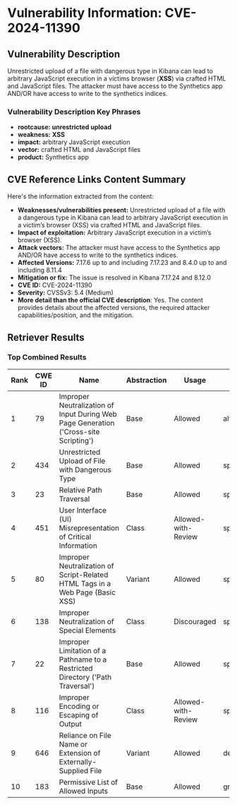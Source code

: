 # Vulnerability Information: CVE-2024-11390

## Vulnerability Description
Unrestricted upload of a file with dangerous type in Kibana can lead to arbitrary JavaScript execution in a victims browser (**XSS**) via crafted HTML and JavaScript files. The attacker must have access to the Synthetics app AND/OR have access to write to the synthetics indices.

### Vulnerability Description Key Phrases
- **rootcause:** **unrestricted upload**
- **weakness:** **XSS**
- **impact:** arbitrary JavaScript execution
- **vector:** crafted HTML and JavaScript files
- **product:** Synthetics app

## CVE Reference Links Content Summary
Here's the information extracted from the content:

*   **Weaknesses/vulnerabilities present:** Unrestricted upload of a file with a dangerous type in Kibana can lead to arbitrary JavaScript execution in a victim’s browser (XSS) via crafted HTML and JavaScript files.
*   **Impact of exploitation:** Arbitrary JavaScript execution in a victim’s browser (XSS).
*   **Attack vectors:** The attacker must have access to the Synthetics app AND/OR have access to write to the synthetics indices.
*   **Affected Versions:** 7.17.6 up to and including 7.17.23 and 8.4.0 up to and including 8.11.4
*   **Mitigation or fix:** The issue is resolved in Kibana 7.17.24 and 8.12.0
*   **CVE ID:** CVE-2024-11390
*   **Severity:** CVSSv3: 5.4 (Medium)
*   **More detail than the official CVE description**: Yes. The content provides details about the affected versions, the required attacker capabilities/position, and the mitigation.

## Retriever Results

### Top Combined Results

| Rank | CWE ID | Name | Abstraction | Usage  | Retrievers | Individual Scores |
|------|--------|------|-------------|-------|------------|-------------------|
| 1 | 79 | Improper Neutralization of Input During Web Page Generation ('Cross-site Scripting') | Base | Allowed | alternate_terms | 1.000 |
| 2 | 434 | Unrestricted Upload of File with Dangerous Type | Base | Allowed | sparse | 0.374 |
| 3 | 23 | Relative Path Traversal | Base | Allowed | sparse | 0.305 |
| 4 | 451 | User Interface (UI) Misrepresentation of Critical Information | Class | Allowed-with-Review | sparse | 0.301 |
| 5 | 80 | Improper Neutralization of Script-Related HTML Tags in a Web Page (Basic XSS) | Variant | Allowed | sparse | 0.295 |
| 6 | 138 | Improper Neutralization of Special Elements | Class | Discouraged | sparse | 0.293 |
| 7 | 22 | Improper Limitation of a Pathname to a Restricted Directory ('Path Traversal') | Base | Allowed | sparse | 0.290 |
| 8 | 116 | Improper Encoding or Escaping of Output | Class | Allowed-with-Review | sparse | 0.287 |
| 9 | 646 | Reliance on File Name or Extension of Externally-Supplied File | Variant | Allowed | dense | 0.580 |
| 10 | 183 | Permissive List of Allowed Inputs | Base | Allowed | graph | 0.003 |

